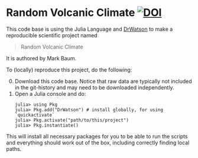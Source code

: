 # Random Volcanic Climate [![DOI](https://zenodo.org/badge/DOI/10.5281/zenodo.6686058.svg)](https://doi.org/10.5281/zenodo.6686058)

This code base is using the Julia Language and [DrWatson](https://juliadynamics.github.io/DrWatson.jl/stable/)
to make a reproducible scientific project named
> Random Volcanic Climate

It is authored by Mark Baum.

To (locally) reproduce this project, do the following:

0. Download this code base. Notice that raw data are typically not included in the
   git-history and may need to be downloaded independently.
1. Open a Julia console and do:
   ```
   julia> using Pkg
   julia> Pkg.add("DrWatson") # install globally, for using `quickactivate`
   julia> Pkg.activate("path/to/this/project")
   julia> Pkg.instantiate()
   ```

This will install all necessary packages for you to be able to run the scripts and
everything should work out of the box, including correctly finding local paths.
